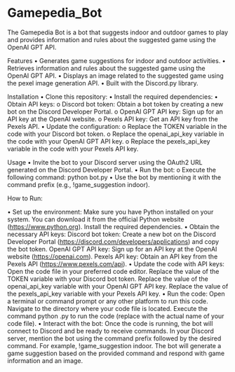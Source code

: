 # Gamepedia_Bot
The Gamepedia Bot is a bot that suggests indoor and outdoor games to play and provides information and rules about the suggested game using the OpenAI GPT API.


Features
•	Generates game suggestions for indoor and outdoor activities.
•	Retrieves information and rules about the suggested game using the OpenAI GPT API.
•	Displays an image related to the suggested game using the pexel image generation API.
•	Built with the Discord.py library.


Installation
•	Clone this repository:
•	Install the required dependencies:
•	Obtain API keys:
o	Discord bot token: Obtain a bot token by creating a new bot on the Discord Developer Portal.
o	OpenAI GPT API key: Sign up for an API key at the OpenAI website.
o	Pexels API key: Get an API key from the Pexels API.
•	Update the configuration:
o	Replace the TOKEN variable in the code with your Discord bot token.
o	Replace the openai_api_key variable in the code with your OpenAI GPT API key.
o	Replace the pexels_api_key variable in the code with your Pexels API key.



Usage
•	Invite the bot to your Discord server using the OAuth2 URL generated on the Discord Developer Portal.
•	Run the bot:
o	Execute the following command: python bot.py
•	Use the bot by mentioning it with the command prefix (e.g., !game_suggestion indoor).

How to Run:

•	Set up the environment:
	Make sure you have Python installed on your system. You can download it from the official Python website (https://www.python.org).
	Install the required dependencies.
•	Obtain the necessary API keys:
	Discord bot token: Create a new bot on the Discord Developer Portal (https://discord.com/developers/applications) and copy the bot token.
	OpenAI GPT API key: Sign up for an API key at the OpenAI website (https://openai.com).
	Pexels API key: Obtain an API key from the Pexels API (https://www.pexels.com/api).
•	Update the code with API keys:
	Open the code file in your preferred code editor.
	Replace the value of the TOKEN variable with your Discord bot token.
	Replace the value of the openai_api_key variable with your OpenAI GPT API key.
	Replace the value of the pexels_api_key variable with your Pexels API key.
•	Run the code:
	Open a terminal or command prompt or any other platform to run this code.
	Navigate to the directory where your code file is located.
	Execute the command python <filename>.py to run the code (replace <filename> with the actual name of your code file).
•	Interact with the bot:
	Once the code is running, the bot will connect to Discord and be ready to receive commands.
	In your Discord server, mention the bot using the command prefix followed by the desired command. For example, !game_suggestion indoor.
	The bot will generate a game suggestion based on the provided command and respond with game information and an image.

